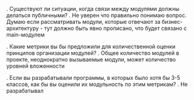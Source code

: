 . Существуют ли ситуации, когда связи между модулями должны делаться публичными?
. Не уверен что правильно понимаю вопрос. Думаю если рассматривать модули, которые отвечают за бизнес-архитектуру - тут должно быть явно прописано, что будет связано с main-модулем

. Какие метрики вы бы предложили для количественной оценки принципов организации модулей?
. Общее количество модулей в проекте, неоднократно вызываемые модули, может количество уровней вложенности

. Если вы разрабатывали программы, в которых было хотя бы 3-5 классов, как бы вы оценили их модульность по этим метрикам?
. Не разрабатывал
